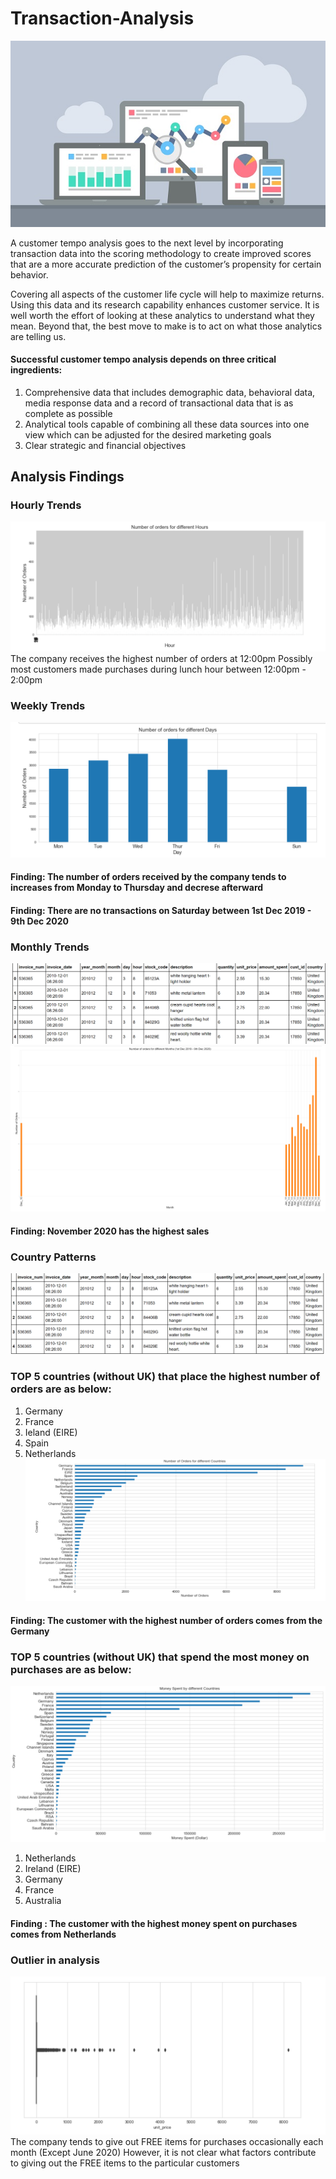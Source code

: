 # Transaction-Analysis
![Head](Images/ecommerce-analysis.jpg)

A customer tempo analysis goes to the next level by incorporating transaction data into the scoring methodology to create improved scores that are a more accurate prediction of the customer’s propensity for certain behavior. 

Covering all aspects of the customer life cycle will help to maximize returns. Using this data and its research capability enhances customer service. It is well worth the effort of looking at these analytics to understand what they mean. Beyond that, the best move to make is to act on what those analytics are telling us.

#### Successful customer tempo analysis depends on three critical ingredients:
1. Comprehensive data that includes demographic data, behavioral data, media response data and a
record of transactional data that is as complete as possible
2. Analytical tools capable of combining all these data sources into one view which can be adjusted for
the desired marketing goals
3. Clear strategic and financial objectives 

## Analysis Findings

### Hourly Trends
![Head](Images/Hourly_orders.PNG)
The company receives the highest number of orders at 12:00pm
Possibly most customers made purchases during lunch hour between 12:00pm - 2:00pm


### Weekly Trends
![Head](Images/Daily_orders.PNG)
#### Finding: The number of orders received by the company tends to increases from Monday to Thursday and decrese afterward
#### Finding: There are no transactions on Saturday between 1st Dec 2019 - 9th Dec 2020

### Monthly Trends
![Head](Images/Monthly_orders.PNG)
![Head](Images/Monthly_orders2.PNG)
####  Finding: November 2020 has the highest sales

### Country Patterns
![Head](Images/Country_patterns.PNG)
### TOP 5 countries (without UK) that place the highest number of orders are as below:
1. Germany
2. France
3. Ieland (EIRE)
4. Spain
5. Netherlands
![Head](Images/Country_orders.PNG)
#### Finding: The customer with the highest number of orders comes from the Germany

### TOP 5 countries (without UK) that spend the most money on purchases are as below:
![Head](Images/Country_money_spent.PNG) 
1. Netherlands
2. Ireland (EIRE)
3. Germany
4. France
5. Australia
#### Finding : The customer with the highest money spent on purchases comes from Netherlands

### Outlier in analysis
![Head](Images/free_item.PNG)
The company tends to give out FREE items for purchases occasionally each month (Except June 2020)
However, it is not clear what factors contribute to giving out the FREE items to the particular customers
